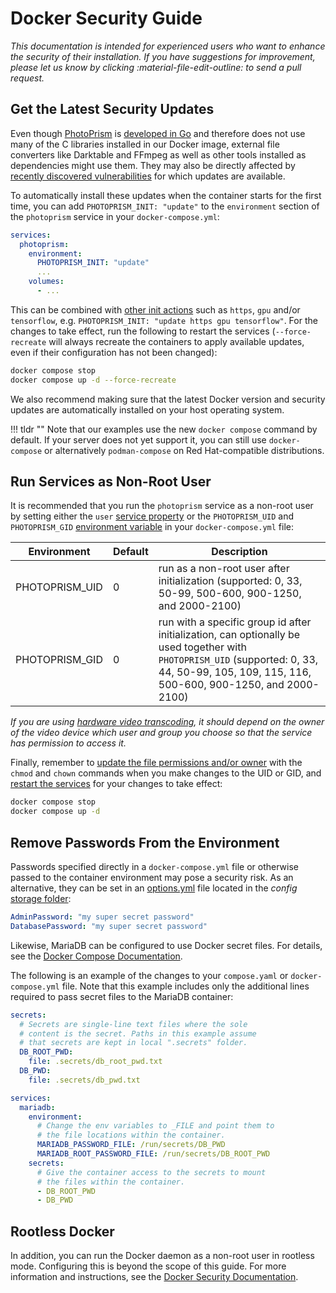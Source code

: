 # Docker Security Guide

*This documentation is intended for experienced users who want to enhance the security of their installation. If you have suggestions for improvement, please let us know by clicking :material-file-edit-outline: to send a pull request.*

## Get the Latest Security Updates

Even though [PhotoPrism](https://github.com/photoprism/photoprism) is [developed in Go](https://go.dev/) and therefore does not use many of the C libraries installed in our Docker image, external file converters like Darktable and FFmpeg as well as other tools installed as dependencies might use them. They may also be directly affected by [recently discovered vulnerabilities](https://ubuntu.com/security/cves) for which updates are available.

To automatically install these updates when the container starts for the first time, you can add `PHOTOPRISM_INIT: "update"` to the `environment` section of the `photoprism` service in your `docker-compose.yml`:

```yaml
services:
  photoprism:
    environment:
      PHOTOPRISM_INIT: "update"
      ...
    volumes:
      - ...
```

This can be combined with [other init actions](../config-options.md#docker-image) such as `https`, `gpu` and/or `tensorflow`, e.g. `PHOTOPRISM_INIT: "update https gpu tensorflow"`. For the changes to take effect, run the following to restart the services (`--force-recreate` will always recreate the containers to apply available updates, even if their configuration has not been changed):

```bash
docker compose stop
docker compose up -d --force-recreate
```

We also recommend making sure that the latest Docker version and security updates are automatically installed on your host operating system.

!!! tldr ""
    Note that our examples use the new `docker compose` command by default. If your server does not yet support it, you can still use `docker-compose` or alternatively `podman-compose` on Red Hat-compatible distributions.

## Run Services as Non-Root User

It is recommended that you run the `photoprism` service as a non-root user by setting either the `user` [service property](https://docs.docker.com/compose/compose-file/05-services/#user) or the `PHOTOPRISM_UID` and `PHOTOPRISM_GID` [environment variable](../config-options.md#docker-image) in your `docker-compose.yml` file:

| Environment              | Default | Description                                                                                                                                                                                  |
|--------------------------|---------|----------------------------------------------------------------------------------------------------------------------------------------------------------------------------------------------|
| PHOTOPRISM_UID           | 0       | run as a non-root user after initialization (supported: 0, 33, 50-99, 500-600, 900-1250, and 2000-2100)                                                                                      |
| PHOTOPRISM_GID           | 0       | run with a specific group id after initialization, can optionally be used together with `PHOTOPRISM_UID` (supported: 0, 33, 44, 50-99, 105, 109, 115, 116, 500-600, 900-1250, and 2000-2100) |

*If you are using [hardware video transcoding](transcoding.md#intel-quick-sync), it should depend on the owner of the video device which user and group you choose so that the service has permission to access it.*

Finally, remember to [update the file permissions and/or owner](../troubleshooting/docker.md#file-permissions) with the `chmod` and `chown` commands when you make changes to the UID or GID, and [restart the services](../docker-compose.md#step-2-start-the-server) for your changes to take effect:

```bash
docker compose stop
docker compose up -d
```

## Remove Passwords From the Environment

Passwords specified directly in a  `docker-compose.yml` file or otherwise passed to the container environment may pose a security risk. As an alternative, they can be set in an [options.yml](../config-files/index.md) file located in the _config_ [storage folder](../docker-compose.md#photoprismstorage):

```yaml
AdminPassword: "my super secret password"
DatabasePassword: "my super secret password"
```

Likewise, MariaDB can be configured to use Docker secret files. For details, see the [Docker Compose Documentation](https://docs.docker.com/compose/compose-file/05-services/#secrets).

The following is an example of the changes to your `compose.yaml` or `docker-compose.yml` file. Note that this example includes only the additional lines required to pass secret files to the MariaDB container:

```yaml
secrets:
  # Secrets are single-line text files where the sole
  # content is the secret. Paths in this example assume
  # that secrets are kept in local ".secrets" folder. 
  DB_ROOT_PWD:
    file: .secrets/db_root_pwd.txt
  DB_PWD:
    file: .secrets/db_pwd.txt

services:
  mariadb:
    environment:
      # Change the env variables to _FILE and point them to
      # the file locations within the container.
      MARIADB_PASSWORD_FILE: /run/secrets/DB_PWD
      MARIADB_ROOT_PASSWORD_FILE: /run/secrets/DB_ROOT_PWD
    secrets:
      # Give the container access to the secrets to mount
      # the files within the container.
      - DB_ROOT_PWD
      - DB_PWD
```

## Rootless Docker

In addition, you can run the Docker daemon as a non-root user in rootless mode. Configuring this is beyond the scope of this guide. For more information and instructions, see the [Docker Security Documentation](https://docs.docker.com/engine/security/rootless/).